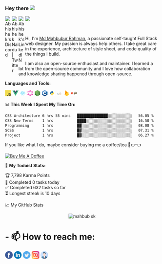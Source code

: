 ### Hey there <img src="https://media.giphy.com/media/hvRJCLFzcasrR4ia7z/giphy.gif" width="25px">
<a href="https://discord.gg/XTW52Kt">
  <img align="left" alt="Abhishek's Discord" width="22px" src="https://raw.githubusercontent.com/peterthehan/peterthehan/master/assets/discord.svg" />
</a>
<a href="https://twitter.com/abhisheknaiidu">
  <img align="left" alt="Abhishek Naidu | Twitter" width="22px" src="https://raw.githubusercontent.com/peterthehan/peterthehan/master/assets/twitter.svg" />
</a>
<a href="https://www.linkedin.com/in/abhisheknaiidu/">
  <img align="left" alt="Abhishek's LinkedIN" width="22px" src="https://raw.githubusercontent.com/peterthehan/peterthehan/master/assets/linkedin.svg" />
</a>


![](https://visitor-badge.glitch.me/badge?page_id=abhisheknaiidu.abhisheknaiidu)

<br />

Hi, I'm [Md Mahbubur Rahman](https://mahbubsk.me), a passionate self-taught Full Stack web designer. My passion is always help others. I take great care in the experience, architecture of style sheet, and code quality of the things I build.

I am also an open-source enthusiast and maintainer. I learned a lot from the open-source community and I love how collaboration and knowledge sharing happened through open-source.
  

**Languages and Tools:**  

<code><img height="20" src="https://raw.githubusercontent.com/github/explore/80688e429a7d4ef2fca1e82350fe8e3517d3494d/topics/javascript/javascript.png"></code>
<code><img height="20" src="https://raw.githubusercontent.com/github/explore/80688e429a7d4ef2fca1e82350fe8e3517d3494d/topics/vue/vue.png"></code>
<code><img height="20" src="https://raw.githubusercontent.com/github/explore/80688e429a7d4ef2fca1e82350fe8e3517d3494d/topics/react/react.png"></code>
<code><img height="20" src="https://raw.githubusercontent.com/github/explore/5c058a388828bb5fde0bcafd4bc867b5bb3f26f3/topics/graphql/graphql.png"></code>
<code><img height="20" src="https://raw.githubusercontent.com/github/explore/80688e429a7d4ef2fca1e82350fe8e3517d3494d/topics/nodejs/nodejs.png"></code>
<code><img height="20" src="https://raw.githubusercontent.com/github/explore/80688e429a7d4ef2fca1e82350fe8e3517d3494d/topics/cpp/cpp.png"></code>
<code><img height="20" src="https://raw.githubusercontent.com/github/explore/80688e429a7d4ef2fca1e82350fe8e3517d3494d/topics/python/python.png"></code>
<code><img height="20" src="https://raw.githubusercontent.com/github/explore/80688e429a7d4ef2fca1e82350fe8e3517d3494d/topics/mysql/mysql.png"></code>
<code><img height="20" src="https://raw.githubusercontent.com/github/explore/80688e429a7d4ef2fca1e82350fe8e3517d3494d/topics/firebase/firebase.png"></code>
<code><img height="20" src="https://raw.githubusercontent.com/github/explore/80688e429a7d4ef2fca1e82350fe8e3517d3494d/topics/git/git.png"></code>

📊 **This Week I Spent My Time On:**
<!--START_SECTION:waka-->
```text
CSS Architecture 6 hrs 55 mins   ██████████████░░░░░░░░░░░   56.05 % 
CSS New Terms    1 hrs           ████░░░░░░░░░░░░░░░░░░░░░   16.50 % 
Programming      1 hrs           ██░░░░░░░░░░░░░░░░░░░░░░░   08.08 % 
SCSS             1 hrs           █▓░░░░░░░░░░░░░░░░░░░░░░░   07.31 % 
Project          1 hrs           █▓░░░░░░░░░░░░░░░░░░░░░░░   06.27 % 
```
<!--END_SECTION:waka-->

If you like what I do, maybe consider buying me a coffee/tea 🥺👉👈

<a href="https://facebook.com/learner.mahbub" target="_blank"><img src="https://cdn.buymeacoffee.com/buttons/v2/default-red.png" alt="Buy Me A Coffee" width="150" ></a>

🚧 **My Todoist Stats:**
<!-- TODO-IST:START -->
🏆  7,798 Karma Points           
🌸  Completed 0 tasks today           
✅  Completed 632 tasks so far           
⏳  Longest streak is 10 days
<!-- TODO-IST:END -->


📈 My GitHub Stats

<p align="center"> <img src="https://github-readme-stats.vercel.app/api?username=mahbubsk&show_icons=true&theme=gotham" alt="mahbub sk" />






# - 📫 How to reach me: 
[<img src="./assets/images/facebook.svg" width="25"/>](https://www.facebook.com/learner.mahbub/)
[<img src="./assets/images/linkedin.svg" width="25"/>](https://www.linkedin.com/in/md-mahbub-sk/) 
[<img src="./assets/images/twitter.svg" width="25"/>](https://twitter.com/md_mahbub_sK)
[<img src="./assets/images/instagram.svg"  width="25"/>](https://www.instagram.com/md_mahbub_sk/)
[<img src="./assets/images/profile.svg"  width="25"/>](https://mahbubsk.me/)


